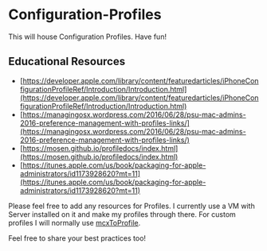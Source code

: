 # Configuration-Profiles
This will house Configuration Profiles. Have fun!

## Educational Resources

* [https://developer.apple.com/library/content/featuredarticles/iPhoneConfigurationProfileRef/Introduction/Introduction.html](https://developer.apple.com/library/content/featuredarticles/iPhoneConfigurationProfileRef/Introduction/Introduction.html)
* [https://managingosx.wordpress.com/2016/06/28/psu-mac-admins-2016-preference-management-with-profiles-links/](https://managingosx.wordpress.com/2016/06/28/psu-mac-admins-2016-preference-management-with-profiles-links/)
* [https://mosen.github.io/profiledocs/index.html](https://mosen.github.io/profiledocs/index.html)
* [https://itunes.apple.com/us/book/packaging-for-apple-administrators/id1173928620?mt=11](https://itunes.apple.com/us/book/packaging-for-apple-administrators/id1173928620?mt=11)

Please feel free to add any resources for Profiles.  I currently use a VM with Server installed on it and make my profiles through there.  For custom profiles I will normally use [mcxToProfile](https://github.com/timsutton/mcxToProfile).

Feel free to share your best practices too!
